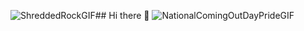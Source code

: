 ![ShreddedRockGIF](https://github.com/LaiTanLoc452022/LaiTanLoc452022/assets/103021684/b651c707-d0a4-4853-a246-f37d9ff81b9b)## Hi there 👋
![NationalComingOutDayPrideGIF](https://github.com/LaiTanLoc452022/LaiTanLoc452022/assets/103021684/6a5b2985-57d3-4fff-af40-98abf753a952)


<!--
**LaiTanLoc452022/LaiTanLoc452022** is a ✨ _special_ ✨ repository because its `README.md` (this file) appears on your GitHub profile.

Here are some ideas to get you started:

- 🔭 I’m currently working on ...
- 🌱 I’m currently learning ...
- 👯 I’m looking to collaborate on ...
- 🤔 I’m looking for help with ...
- 💬 Ask me about ...
- 📫 How to reach me: ...
- 😄 Pronouns: ...
- ⚡ Fun fact: ...
-->
